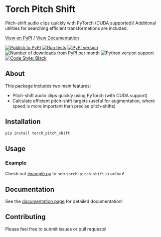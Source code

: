 # Torch Pitch Shift

Pitch-shift audio clips quickly with PyTorch (CUDA supported)! Additional utilities for searching efficient transformations are included.

[View on PyPI](https://pypi.org/project/torch-pitch-shift/) / [View Documentation](https://kentonishi.github.io/torch-pitch-shift/)

[![Publish to PyPI](https://github.com/KentoNishi/torch-pitch-shift/actions/workflows/publish.yaml/badge.svg)](https://github.com/KentoNishi/torch-pitch-shift/actions/workflows/publish.yaml)
[![Run tests](https://github.com/KentoNishi/torch-pitch-shift/actions/workflows/test.yaml/badge.svg)](https://github.com/KentoNishi/torch-pitch-shift/actions/workflows/test.yaml)
[![PyPI version](https://img.shields.io/pypi/v/torch-pitch-shift.svg?style=flat)](https://pypi.org/project/torch-pitch-shift/)
[![Number of downloads from PyPI per month](https://img.shields.io/pypi/dm/torch-pitch-shift.svg?style=flat)](https://pypi.org/project/torch-pitch-shift/)
![Python version support](https://img.shields.io/pypi/pyversions/torch-pitch-shift)
[![Code Style: Black](https://img.shields.io/badge/code%20style-black-black.svg)](https://github.com/ambv/black)

## About

This package includes two main features:
* Pitch-shift audio clips quickly using PyTorch (with CUDA support)
* Calculate efficient pitch-shift targets (useful for augmentation, where speed is more important than precise pitch-shifts)

## Installation
```bash
pip install torch_pitch_shift
```

## Usage

### Example

Check out [example.py](https://github.com/KentoNishi/torch-pitch-shift/blob/master/example.py) to see `torch-pitch-shift` in action!

## Documentation
See the [documentation page](https://kentonishi.github.io/torch-pitch-shift/) for detailed documentation!

## Contributing
Please feel free to submit issues or pull requests!
